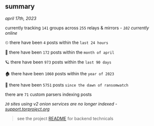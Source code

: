 
## summary
_april 17th, 2023_

currently tracking `141` groups across `255` relays & mirrors - _`102` currently online_

⏲ there have been `4` posts within the `last 24 hours`

🦈 there have been `172` posts within the `month of april`

🪐 there have been `973` posts within the `last 90 days`

🏚 there have been `1060` posts within the `year of 2023`

🦕 there have been `5751` posts `since the dawn of ransomwatch`

there are `71` custom parsers indexing posts

_`20` sites using v2 onion services are no longer indexed - [support.torproject.org](https://support.torproject.org/onionservices/v2-deprecation/)_

> see the project [README](https://github.com/joshhighet/ransomwatch#ransomwatch--) for backend technicals
